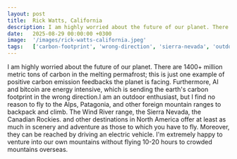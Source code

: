 ```yaml
---
layout: post
title:  Rick Watts, California
description: I am highly worried about the future of our planet. There are 1400+ million metric tons of carbon in the melting permafrost; this is just one example ...
date:   2025-08-29 00:00:00 +0300
image:  '/images/rick-watts-california.jpeg'
tags:   ['carbon-footprint', 'wrong-direction', 'sierra-nevada', 'outdoor-enthusiast', 'one-example', 'melting-permafrost', 'highly-worried', 'extremely-happy']
---
```

I am highly worried about the future of our planet. There are 1400+ million metric tons of carbon in the melting permafrost; this is just one example of positive carbon emission feedbacks the planet is facing. Furthermore, AI and bitcoin are energy intensive, which is sending the earth's carbon footprint in the wrong direction.I am an outdoor enthusiast, but I find no reason to fly to the Alps, Patagonia, and other foreign mountain ranges to backpack and climb. The Wind River range, the Sierra Nevada, the Canadian Rockies. and other destinations in North America offer at least as much in scenery and adventure as those to which you have to fly. Moreover, they can be reached by driving an electric vehicle. I'm extremely happy to venture into our own mountains without flying 10-20 hours to crowded mountains overseas.

